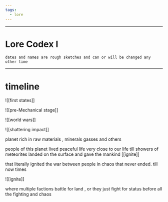 ```yaml
---
tags:
  - lore
---
```

---
# Lore Codex I

```
dates and names are rough sketches and can or will be changed any other time
```

---
# timeline
![[first states]]

![[pre-Mechanical stage]]

![[world wars]]

![[shattering impact]]

planet rich in raw materials , minerals gasses and others

people of this planet lived peaceful life very close to our life till showers of meteorites landed on the surface and gave the mankind [[ignite]]

that literally ignited the war between people in chaos that never ended. till now times

![[ignite]]

where multiple factions battle for land , or they just fight for status 
before all the fighting and chaos 



